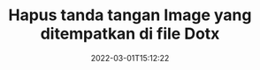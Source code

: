 ---
############################# Static ############################
layout: "auto-gen-signature"
date: 2022-03-01T15:12:22
draft: false
operation: Delete
signaturetype: Image
fileformat: Dotx
productName: .NET
lang: id
productCode: net
otherformats: pdf doc docx docm dot dotm dotx odt ott rtf xls xlsx xlsm xlsb csv ods ots xltx xltm ppt pptx pps ppsx odp otp potx potm pptm ppsm
breadcrumb: Put Image signature on Dotx for C#

############################# Head ############################
head_title: "Hapus tanda tangan Image dari file Dotx melalui C#"
head_description: "Penghapusan tanda tangan Image tertentu dari dokumen Dotx yang ditandatangani dapat dilakukan dengan mudah dengan kode .NET singkat."

############################# Header ############################
title: "Hapus tanda tangan Image yang ditempatkan di file Dotx"
description: "Hapus berbagai tanda tangan Image dari dokumen Dotx. Menghapus tanda tangan Image memerlukan kode C# sederhana."
bg_image: "https://cms.admin.containerize.com/templates/aspose/App_Themes/V3/images/bg/header1.png"
bg_overlay: false
button:
    enable: true

############################# SubMenu ############################
submenu:
    enable: true

    left:
        img_alt: "GroupDocs.Signature for .NET"
        image: "https://cms.admin.containerize.com/templates/groupdocs/images/product-logos/90x90-noborder/groupdocs-signature-net.png"
        product: "GroupDocs.Signature"
        platform: ".NET"



############################# About ############################
about:
    enable: true
    title: "Dapatkan informasi tentang GroupDocs.Signature for .NET fitur API"
    content: |
        [GroupDocs.Signature for .NET](https://products.groupdocs.com/signature/net/) API menyediakan banyak cara untuk memproses dokumen Anda menggunakan tanda tangan elektronik. Tanda tangan digital seperti teks, gambar, sertifikat digital, kode batang, kode QR, perangko, atau metadata tersedia. Pelanggan memiliki kemungkinan untuk menambah, menghapus, memperbarui, memverifikasi atau mencari tanda tangan digital di PDF, dokumen MS Word, buku kerja MS Excel, presentasi MS PowerPoint, file Adobe Photoshop dan berbagai format gambar. Sejumlah besar fitur dan pengaturan yang berguna disediakan.
    

############################# Steps ############################
steps:
    enable: true
    title_left: "Cara menghapus tanda tangan Image dari dokumen Dotx Anda"
    content_left: |
        [GroupDocs.Signature for .NET](https://products.groupdocs.com/signature/net/) menyediakan fitur yang berguna untuk membersihkan dokumen Dotx dari Image tanda tangan dengan beberapa baris kode.
        
        * Pertama, buat instance objek Signature yang meneruskan jalur ke dokumen Anda sebagai parameter konstruktor.
        * Kemudian, buat objek tanda tangan yang sesuai dan atur pengenal uniknya.
        * Setelah itu, aktifkan metode Hapus dengan melewati objek tanda tangan yang harus dihapus.
        * Terakhir, proses hasil operasi.

    title_right: "Persyaratan sistem"
    content_right: |
        GroupDocs.Signature for .NET didukung di semua platform dan sistem operasi utama. Sebelum menjalankan kode di bawah ini, pastikan Anda telah menginstal prasyarat berikut di sistem Anda.

        * Sistem operasi: Microsoft Windows, Linux, MacOS
        * Lingkungan pengembangan: Microsoft Visual Studio, Xamarin, MonoDevelop
        * Frameworks: .NET Framework, .NET Standard, .NET Core, Mono
        * Unduh versi terbaru GroupDocs.Signature for .NET dari [Nuget](https://www.nuget.org/packages/groupdocs.signature)
         
    code: |
        ```csharp    
                
        // Set up input Dotx file
        string filePath = "input.dotx";

        // Instantiate Signature for input file
        using (GroupDocs.Signature.Signature signature = new GroupDocs.Signature.Signature(filePath))
        {
                // Id of signature which is supposed to be deleted
                // such Id may be obtained as result of search operation
                string id = "e3ad0ec7-9abf-426d-b9aa-b3328f3f1470";

                // provide signature features to delete
                // set up particular signature id
                ImageSignature signatureToDelete = new ImageSignature(id);

                // delete signature
                bool deleteResult = signature.Delete(signatureToDelete);

                // process deletion result
                if (deleteResult)
                {
                    Console.WriteLine("Signature was deleted successfully!");
                }
        }
        ```

############################# Demos ############################
demos:
    enable: true
    title: "Menandatangani dengan Image tanda tangan Demo Langsung"
    content: |
       Tambahkan berbagai tanda tangan elektronik ke file Dotx sekarang juga dengan mengunjungi situs web [GroupDocs.Signature App](https://products.groupdocs.app/signature/family).          

############################# More Formats ############################
more_formats:
    enable: true
    title: "Hapus tanda tangan Image Anda dengan C#"
    content: |
        "Penghapusan tanda tangan elektronik yang ditambahkan ke berbagai format dokumen. Hapus tanda tangan dengan cepat tanpa kode tambahan."
    format: 
       
       
back_to_top:
    enable: true
---